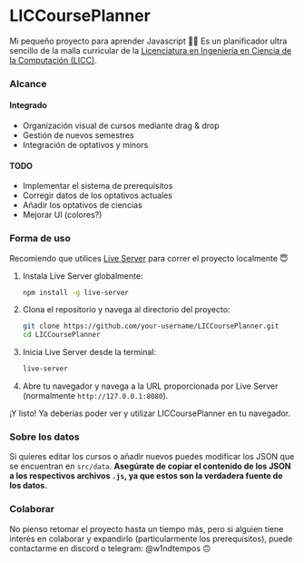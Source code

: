 # LICCoursePlanner

Mi pequeño proyecto para aprender Javascript 🥳🥳 Es un planificador ultra sencillo de la malla curricular de la [Licenciatura en Ingeniería en Ciencia de la Computación (LICC)](https://admision.uc.cl/carreras/licenciatura-en-ingenieria-en-ciencia-de-la-computacion/).

### Alcance

#### Integrado

- Organización visual de cursos mediante drag & drop
- Gestión de nuevos semestres
- Integración de optativos y minors

#### TODO
- Implementar el sistema de prerequisitos
- Corregir datos de los optativos actuales
- Añadir los optativos de ciencias
- Mejorar UI (colores?)

### Forma de uso

Recomiendo que utilices [Live Server](https://www.npmjs.com/package/live-server) para correr el proyecto localmente 😇

1. Instala Live Server globalmente:
    ```bash
    npm install -g live-server
    ```

2. Clona el repositorio y navega al directorio del proyecto:
    ```bash
    git clone https://github.com/your-username/LICCoursePlanner.git
    cd LICCoursePlanner
    ```

3. Inicia Live Server desde la terminal:
    ```bash
    live-server
    ```

4. Abre tu navegador y navega a la URL proporcionada por Live Server (normalmente `http://127.0.0.1:8080`).

¡Y listo! Ya deberías poder ver y utilizar LICCoursePlanner en tu navegador.


### Sobre los datos

Si quieres editar los cursos o añadir nuevos puedes modificar los JSON que se encuentran en ```src/data```. **Asegúrate de copiar el contenido de los JSON a los respectivos archivos `.js`, ya que estos son la verdadera fuente de los datos.** 

### Colaborar

No pienso retomar el proyecto hasta un tiempo más, pero si alguien tiene interés en colaborar y expandirlo (particularmente los prerequisitos), puede contactarme en discord o telegram: @w1ndtempos 🙃